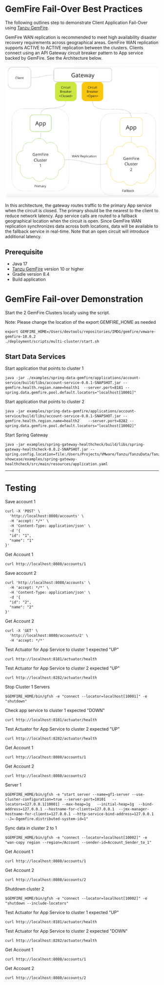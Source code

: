 # GemFire Fail-Over Best Practices

The following outlines step to demonstrate
Client Application Fail-Over using [Tanzu GemFire](https://tanzu.vmware.com/gemfire).


GemFire WAN replication is recommended to meet high availability disaster recovery requirements across geographical areas. GemFire WAN replication supports ACTIVE to ACTIVE replication between the clusters. Clients connect using an API Gateway circuit breaker pattern to App service backed by GemFire. See the Architecture below.


![img.png](img.png)

In this architecture, the gateway routes traffic to the primary App service when the circuit is closed. The primary should be the nearest to the client to reduce network latency.
App service calls are routed to a fallback geographical location when the circuit is open. Since GemFire WAN replication synchronizes data across both locations, data will be available to the fallback service in real-time. Note that an open circuit will introduce additional latency.

## Prerequisite

- Java 17
- [Tanzu GemFire](https://tanzu.vmware.com/gemfire) version 10 or higher
- Gradle version 8.4
- Build application

# GemFire Fail-over Demonstration

Start the 2 GemFire Clusters locally using the script.

Note: Please change the location of the export GEMFIRE_HOME as needed

```shell
export GEMFIRE_HOME=/Users/devtools/repositories/IMDG/gemfire/vmware-gemfire-10.0.2
./deployment/scripts/multi-cluster/start.sh
```


## Start Data Services 

Start application that points to cluster 1

```shell
java -jar ./examples/spring-data-gemfire/applications/account-service/build/libs/account-service-0.0.1-SNAPSHOT.jar --gemfire.health.region.name=health1  --server.port=8181 --spring.data.gemfire.pool.default.locators="localhost[10001]"
```


Start application that points to cluster 2

```shell
java -jar examples/spring-data-gemfire/applications/account-service/build/libs/account-service-0.0.1-SNAPSHOT.jar --gemfire.health.region.name=health2    --server.port=8282 --spring.data.gemfire.pool.default.locators="localhost[10002]"
```

Start Spring Gateway

```shell
java -jar examples/spring-gateway-healthcheck/build/libs/spring-gateway-healthcheck-0.0.2-SNAPSHOT.jar --spring.config.location=file:/Users/Projects/VMware/Tanzu/TanzuData/TanzuGemFire/dev/gemfire-showcase/examples/spring-gateway-healthcheck/src/main/resources/application.yaml
```



---------------
# Testing


Save account 1

```shell
curl -X 'POST' \
  'http://localhost:8080/accounts' \
  -H 'accept: */*' \
  -H 'Content-Type: application/json' \
  -d '{
  "id": "1",
  "name": "1"
}'
```

Get Account 1

```shell
curl http://localhost:8080/accounts/1
```

Save account 2

```shell
curl 'http://localhost:8080/accounts' \
  -H 'accept: */*' \
  -H 'Content-Type: application/json' \
  -d '{
  "id": "2",
  "name": "2"
}'
```

Get Account 2
```shell
curl -X 'GET' \
  'http://localhost:8080/accounts/2' \
  -H 'accept: */*'
```

Test Actuator for App Service to cluster 1 expected "UP"
```shell
curl http://localhost:8181/actuator/health
```

Test Actuator for App Service to cluster 2 expected "UP"
```shell
curl http://localhost:8282/actuator/health
```

Stop Cluster 1 Servers

```shell
$GEMFIRE_HOME/bin/gfsh -e "connect --locator=localhost[10001]" -e "shutdown"
```

Check app service to cluster 1 expected "DOWN"
```shell
curl http://localhost:8181/actuator/health
```

Test Actuator for App Service to cluster 2 expected "UP"
```shell
curl http://localhost:8282/actuator/health
```

Get Account 1
```shell
curl http://localhost:8080/accounts/1
```


Get Account 2
```shell
curl http://localhost:8080/accounts/2
```

Server 1
```shell
$GEMFIRE_HOME/bin/gfsh -e "start server --name=gf1-server --use-cluster-configuration=true --server-port=10101   --locators=127.0.0.1[10001] --max-heap=1g   --initial-heap=1g  --bind-address=127.0.0.1 --hostname-for-clients=127.0.0.1  --jmx-manager-hostname-for-clients=127.0.0.1 --http-service-bind-address=127.0.0.1  --J=-Dgemfire.distributed-system-id=1"
```

Sync data in cluster 2 to 1

```shell
$GEMFIRE_HOME/bin/gfsh -e "connect --locator=localhost[10002]" -e "wan-copy region --region=/Account --sender-id=Account_Sender_to_1"
```

Get Account 1
```shell
curl http://localhost:8080/accounts/1
```

Get Account 2
```shell
curl http://localhost:8080/accounts/2
```

Shutdown cluster 2 

```shell
$GEMFIRE_HOME/bin/gfsh -e "connect --locator=localhost[10002]" -e "shutdown --include-locators"
```
Test Actuator for App Service to cluster 1 expected "UP"
```shell
curl http://localhost:8181/actuator/health
```

Test Actuator for App Service to cluster 2 expected "DOWN"
```shell
curl http://localhost:8282/actuator/health
```

Get Account 1
```shell
curl http://localhost:8080/accounts/1
```

Get Account 2
```shell
curl http://localhost:8080/accounts/2
```
